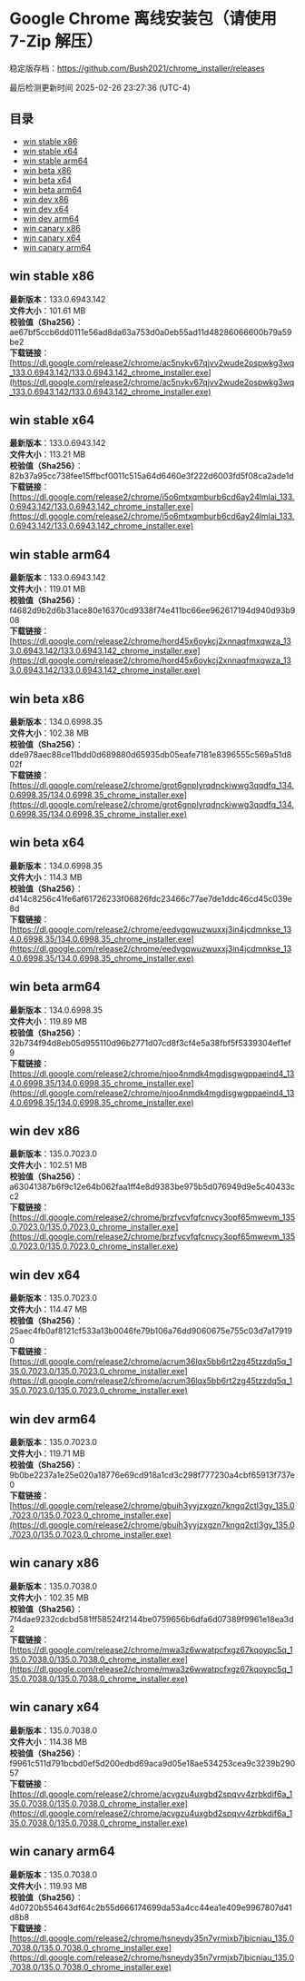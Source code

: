 # Google Chrome 离线安装包（请使用 7-Zip 解压）
稳定版存档：<https://github.com/Bush2021/chrome_installer/releases>

最后检测更新时间
2025-02-26 23:27:36 (UTC-4)

## 目录
* [win stable x86](https://github.com/Bush2021/chrome_installer?tab=readme-ov-file#win-stable-x86)
* [win stable x64](https://github.com/Bush2021/chrome_installer?tab=readme-ov-file#win-stable-x64)
* [win stable arm64](https://github.com/Bush2021/chrome_installer?tab=readme-ov-file#win-stable-arm64)
* [win beta x86](https://github.com/Bush2021/chrome_installer?tab=readme-ov-file#win-beta-x86)
* [win beta x64](https://github.com/Bush2021/chrome_installer?tab=readme-ov-file#win-beta-x64)
* [win beta arm64](https://github.com/Bush2021/chrome_installer?tab=readme-ov-file#win-beta-arm64)
* [win dev x86](https://github.com/Bush2021/chrome_installer?tab=readme-ov-file#win-dev-x86)
* [win dev x64](https://github.com/Bush2021/chrome_installer?tab=readme-ov-file#win-dev-x64)
* [win dev arm64](https://github.com/Bush2021/chrome_installer?tab=readme-ov-file#win-dev-arm64)
* [win canary x86](https://github.com/Bush2021/chrome_installer?tab=readme-ov-file#win-canary-x86)
* [win canary x64](https://github.com/Bush2021/chrome_installer?tab=readme-ov-file#win-canary-x64)
* [win canary arm64](https://github.com/Bush2021/chrome_installer?tab=readme-ov-file#win-canary-arm64)

## win stable x86
**最新版本**：133.0.6943.142  
**文件大小**：101.61 MB  
**校验值（Sha256）**：ae67bf5ccb6dd0111e56ad8da63a753d0a0eb55ad11d48286066600b79a59be2  
**下载链接**：[https://dl.google.com/release2/chrome/ac5nykv67qjvv2wude2ospwkg3wq_133.0.6943.142/133.0.6943.142_chrome_installer.exe](https://dl.google.com/release2/chrome/ac5nykv67qjvv2wude2ospwkg3wq_133.0.6943.142/133.0.6943.142_chrome_installer.exe)  

## win stable x64
**最新版本**：133.0.6943.142  
**文件大小**：113.21 MB  
**校验值（Sha256）**：82b37a95cc738fee15ffbcf0011c515a64d6460e3f222d6003fd5f08ca2ade1d  
**下载链接**：[https://dl.google.com/release2/chrome/i5o6mtxqmburb6cd6ay24lmlai_133.0.6943.142/133.0.6943.142_chrome_installer.exe](https://dl.google.com/release2/chrome/i5o6mtxqmburb6cd6ay24lmlai_133.0.6943.142/133.0.6943.142_chrome_installer.exe)  

## win stable arm64
**最新版本**：133.0.6943.142  
**文件大小**：119.01 MB  
**校验值（Sha256）**：f4682d9b2d6b31ace80e16370cd9338f74e411bc66ee962617194d940d93b908  
**下载链接**：[https://dl.google.com/release2/chrome/hord45x6oykcj2xnnaqfmxqwza_133.0.6943.142/133.0.6943.142_chrome_installer.exe](https://dl.google.com/release2/chrome/hord45x6oykcj2xnnaqfmxqwza_133.0.6943.142/133.0.6943.142_chrome_installer.exe)  

## win beta x86
**最新版本**：134.0.6998.35  
**文件大小**：102.38 MB  
**校验值（Sha256）**：dde978aec88ce11bdd0d689880d65935db05eafe7181e8396555c569a51d802f  
**下载链接**：[https://dl.google.com/release2/chrome/grot6gnplyrqdnckiwwg3qqdfq_134.0.6998.35/134.0.6998.35_chrome_installer.exe](https://dl.google.com/release2/chrome/grot6gnplyrqdnckiwwg3qqdfq_134.0.6998.35/134.0.6998.35_chrome_installer.exe)  

## win beta x64
**最新版本**：134.0.6998.35  
**文件大小**：114.3 MB  
**校验值（Sha256）**：d414c8256c41fe6af61726233f06826fdc23466c77ae7de1ddc46cd45c039e8d  
**下载链接**：[https://dl.google.com/release2/chrome/eedvgqwuzwuxxj3in4jcdmnkse_134.0.6998.35/134.0.6998.35_chrome_installer.exe](https://dl.google.com/release2/chrome/eedvgqwuzwuxxj3in4jcdmnkse_134.0.6998.35/134.0.6998.35_chrome_installer.exe)  

## win beta arm64
**最新版本**：134.0.6998.35  
**文件大小**：119.89 MB  
**校验值（Sha256）**：32b734f94d8eb05d955110d96b2771d07cd8f3cf4e5a38fbf5f5339304ef1ef9  
**下载链接**：[https://dl.google.com/release2/chrome/njoo4nmdk4mgdisgwgppaeind4_134.0.6998.35/134.0.6998.35_chrome_installer.exe](https://dl.google.com/release2/chrome/njoo4nmdk4mgdisgwgppaeind4_134.0.6998.35/134.0.6998.35_chrome_installer.exe)  

## win dev x86
**最新版本**：135.0.7023.0  
**文件大小**：102.51 MB  
**校验值（Sha256）**：a63041387b6f9c12e64b062faa1ff4e8d9383be975b5d076949d9e5c40433cc2  
**下载链接**：[https://dl.google.com/release2/chrome/brzfvcvfqfcnvcy3opf65mwevm_135.0.7023.0/135.0.7023.0_chrome_installer.exe](https://dl.google.com/release2/chrome/brzfvcvfqfcnvcy3opf65mwevm_135.0.7023.0/135.0.7023.0_chrome_installer.exe)  

## win dev x64
**最新版本**：135.0.7023.0  
**文件大小**：114.47 MB  
**校验值（Sha256）**：25aec4fb0af8121cf533a13b0046fe79b106a76dd9060675e755c03d7a179190  
**下载链接**：[https://dl.google.com/release2/chrome/acrum36lqx5bb6rt2zg45tzzdq5q_135.0.7023.0/135.0.7023.0_chrome_installer.exe](https://dl.google.com/release2/chrome/acrum36lqx5bb6rt2zg45tzzdq5q_135.0.7023.0/135.0.7023.0_chrome_installer.exe)  

## win dev arm64
**最新版本**：135.0.7023.0  
**文件大小**：119.71 MB  
**校验值（Sha256）**：9b0be2237a1e25e020a18776e69cd918a1cd3c298f777230a4cbf65913f737e0  
**下载链接**：[https://dl.google.com/release2/chrome/gbuih3yyjzxgzn7kngq2ctl3gy_135.0.7023.0/135.0.7023.0_chrome_installer.exe](https://dl.google.com/release2/chrome/gbuih3yyjzxgzn7kngq2ctl3gy_135.0.7023.0/135.0.7023.0_chrome_installer.exe)  

## win canary x86
**最新版本**：135.0.7038.0  
**文件大小**：102.35 MB  
**校验值（Sha256）**：7f4dae9232cdcbd581ff58524f2144be0759656b6dfa6d07389f9961e18ea3d2  
**下载链接**：[https://dl.google.com/release2/chrome/mwa3z6wwatpcfxgz67kqoypc5q_135.0.7038.0/135.0.7038.0_chrome_installer.exe](https://dl.google.com/release2/chrome/mwa3z6wwatpcfxgz67kqoypc5q_135.0.7038.0/135.0.7038.0_chrome_installer.exe)  

## win canary x64
**最新版本**：135.0.7038.0  
**文件大小**：114.38 MB  
**校验值（Sha256）**：f9961c511d791bcbd0ef5d200edbd69aca9d05e18ae534253cea9c3239b29057  
**下载链接**：[https://dl.google.com/release2/chrome/acvgzu4uxgbd2spqvv4zrbkdif6a_135.0.7038.0/135.0.7038.0_chrome_installer.exe](https://dl.google.com/release2/chrome/acvgzu4uxgbd2spqvv4zrbkdif6a_135.0.7038.0/135.0.7038.0_chrome_installer.exe)  

## win canary arm64
**最新版本**：135.0.7038.0  
**文件大小**：119.93 MB  
**校验值（Sha256）**：4d0720b554643df64c2b55d666174699da53a4cc44ea1e409e9967807d41d8b8  
**下载链接**：[https://dl.google.com/release2/chrome/hsneydy35n7vrmjxb7jbicniau_135.0.7038.0/135.0.7038.0_chrome_installer.exe](https://dl.google.com/release2/chrome/hsneydy35n7vrmjxb7jbicniau_135.0.7038.0/135.0.7038.0_chrome_installer.exe)  

